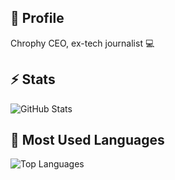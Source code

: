 ## 👋 Profile
Chrophy CEO, ex-tech journalist 💻  

## ⚡ Stats
![GitHub Stats](https://github-readme-stats.vercel.app/api?username=YourUsername&show_icons=true&theme=tokyonight)

## 🌟 Most Used Languages  
![Top Languages](https://github-readme-stats.vercel.app/api/top-langs/?username=YourUsername&layout=compact&theme=tokyonight)